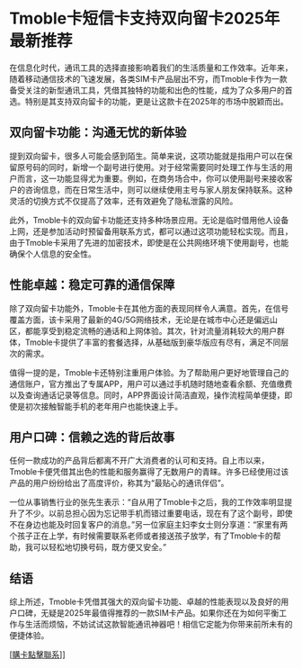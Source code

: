 # Tmoble卡短信卡支持双向留卡2025年最新推荐

在信息化时代，通讯工具的选择直接影响着我们的生活质量和工作效率。近年来，随着移动通信技术的飞速发展，各类SIM卡产品层出不穷，而Tmoble卡作为一款备受关注的新型通讯工具，凭借其独特的功能和出色的性能，成为了众多用户的首选。特别是其支持双向留卡的功能，更是让这款卡在2025年的市场中脱颖而出。

## 双向留卡功能：沟通无忧的新体验

提到双向留卡，很多人可能会感到陌生。简单来说，这项功能就是指用户可以在保留原号码的同时，新增一个副号进行使用。对于经常需要同时处理工作与生活的用户而言，这一功能显得尤为重要。例如，在商务场合中，你可以使用副号来接收客户的咨询信息，而在日常生活中，则可以继续使用主号与家人朋友保持联系。这种灵活的切换方式不仅提高了效率，还有效避免了隐私泄露的风险。

此外，Tmoble卡的双向留卡功能还支持多种场景应用。无论是临时借用他人设备上网，还是参加活动时预留备用联系方式，都可以通过这项功能轻松实现。而且，由于Tmoble卡采用了先进的加密技术，即使是在公共网络环境下使用副号，也能确保个人信息的安全性。

## 性能卓越：稳定可靠的通信保障

除了双向留卡功能外，Tmoble卡在其他方面的表现同样令人满意。首先，在信号覆盖方面，该卡采用了最新的4G/5G网络技术，无论是在城市中心还是偏远山区，都能享受到稳定流畅的通话和上网体验。其次，针对流量消耗较大的用户群体，Tmoble卡提供了丰富的套餐选择，从基础版到豪华版应有尽有，满足不同层次的需求。

值得一提的是，Tmoble卡还特别注重用户体验。为了帮助用户更好地管理自己的通信账户，官方推出了专属APP，用户可以通过手机随时随地查看余额、充值缴费以及查询通话记录等信息。同时，APP界面设计简洁直观，操作流程简单便捷，即使是初次接触智能手机的老年用户也能快速上手。

## 用户口碑：信赖之选的背后故事

任何一款成功的产品背后都离不开广大消费者的认可和支持。自上市以来，Tmoble卡便凭借其出色的性能和服务赢得了无数用户的青睐。许多已经使用过该产品的用户纷纷给出了高度评价，称其为“最贴心的通讯伴侣”。

一位从事销售行业的张先生表示：“自从用了Tmoble卡之后，我的工作效率明显提升了不少。以前总担心因为忘记带手机而错过重要电话，现在有了这个副号，即使不在身边也能及时回复客户的消息。”另一位家庭主妇李女士则分享道：“家里有两个孩子正在上学，有时候需要联系老师或者接送孩子放学，有了Tmoble卡的帮助，我可以轻松地切换号码，既方便又安全。”

## 结语

综上所述，Tmoble卡凭借其强大的双向留卡功能、卓越的性能表现以及良好的用户口碑，无疑是2025年最值得推荐的一款SIM卡产品。如果你还在为如何平衡工作与生活而烦恼，不妨试试这款智能通讯神器吧！相信它定能为你带来前所未有的便捷体验。

[[購卡點擊聯系](https://t.me/s/SXDXQF)]]